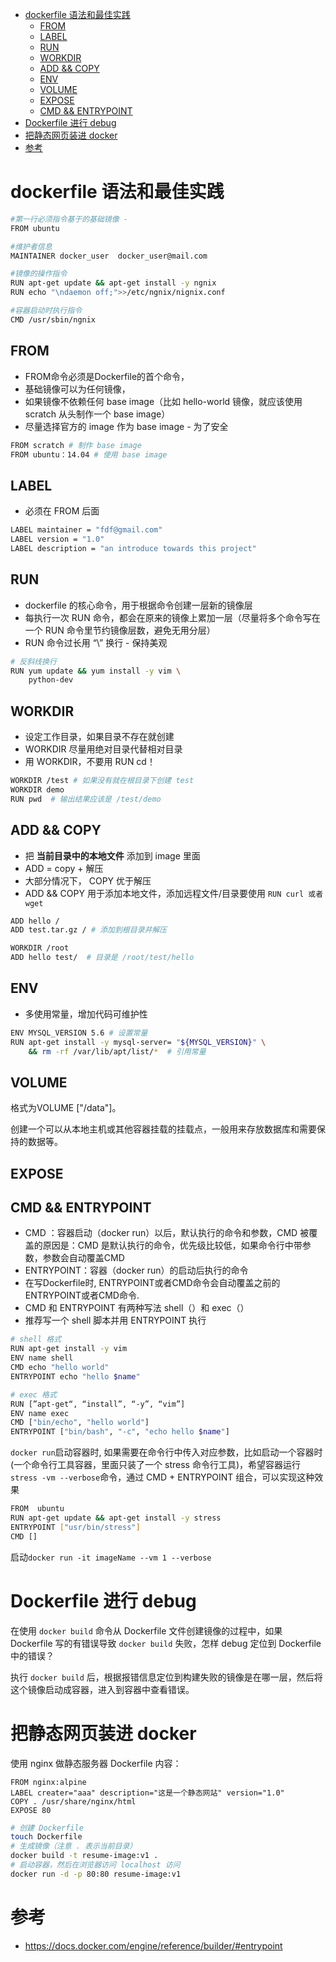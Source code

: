 <!-- TOC START min:1 max:3 link:true asterisk:false update:true -->
- [dockerfile 语法和最佳实践](#dockerfile-语法和最佳实践)
  - [FROM](#from)
  - [LABEL](#label)
  - [RUN](#run)
  - [WORKDIR](#workdir)
  - [ADD && COPY](#add--copy)
  - [ENV](#env)
  - [VOLUME](#volume)
  - [EXPOSE](#expose)
  - [CMD && ENTRYPOINT](#cmd--entrypoint)
- [Dockerfile 进行 debug](#dockerfile-进行-debug)
- [把静态网页装进 docker](#把静态网页装进-docker)
- [参考](#参考)
<!-- TOC END -->

# dockerfile 语法和最佳实践
```bash
#第一行必须指令基于的基础镜像 -
FROM ubuntu

#维护者信息
MAINTAINER docker_user  docker_user@mail.com

#镜像的操作指令
RUN apt-get update && apt-get install -y ngnix
RUN echo "\ndaemon off;">>/etc/ngnix/nignix.conf

#容器启动时执行指令
CMD /usr/sbin/ngnix
```

## FROM
- FROM命令必须是Dockerfile的首个命令，
- 基础镜像可以为任何镜像，
- 如果镜像不依赖任何 base image（比如 hello-world 镜像，就应该使用 scratch 从头制作一个 base image）
- 尽量选择官方的 image 作为 base image - 为了安全

```bash
FROM scratch # 制作 base image
FROM ubuntu：14.04 # 使用 base image
```

## LABEL
- 必须在 FROM 后面

```bash
LABEL maintainer = "fdf@gmail.com"
LABEL version = "1.0"
LABEL description = "an introduce towards this project"
```

## RUN
- dockerfile 的核心命令，用于根据命令创建一层新的镜像层
- 每执行一次 RUN 命令，都会在原来的镜像上累加一层（尽量将多个命令写在一个 RUN 命令里节约镜像层数，避免无用分层）
- RUN 命令过长用 “\” 换行 - 保持美观

```bash
# 反斜线换行
RUN yum update && yum install -y vim \
    python-dev
```

## WORKDIR
- 设定工作目录，如果目录不存在就创建
- WORKDIR 尽量用绝对目录代替相对目录
- 用 WORKDIR，不要用 RUN cd！

```bash
WORKDIR /test # 如果没有就在根目录下创建 test
WORKDIR demo
RUN pwd  # 输出结果应该是 /test/demo
```

## ADD && COPY
- 把 **当前目录中的本地文件** 添加到 image 里面
- ADD = copy + 解压
- 大部分情况下， COPY 优于解压
- ADD && COPY 用于添加本地文件，添加远程文件/目录要使用 `RUN curl 或者 wget`


```bash
ADD hello /
ADD test.tar.gz / # 添加到根目录并解压

WORKDIR /root
ADD hello test/  # 目录是 /root/test/hello
```

## ENV
- 多使用常量，增加代码可维护性

```bash
ENV MYSQL_VERSION 5.6 # 设置常量
RUN apt-get install -y mysql-server= "${MYSQL_VERSION}" \
    && rm -rf /var/lib/apt/list/*  # 引用常量
```

## VOLUME
格式为VOLUME ["/data"]。

创建一个可以从本地主机或其他容器挂载的挂载点，一般用来存放数据库和需要保持的数据等。

## EXPOSE


## CMD && ENTRYPOINT
- CMD ：容器启动（docker run）以后，默认执行的命令和参数，CMD 被覆盖的原因是：CMD 是默认执行的命令，优先级比较低，如果命令行中带参数，参数会自动覆盖CMD
- ENTRYPOINT：容器（docker run）的启动后执行的命令
- 在写Dockerfile时, ENTRYPOINT或者CMD命令会自动覆盖之前的ENTRYPOINT或者CMD命令.
- CMD 和 ENTRYPOINT 有两种写法 shell（）和 exec（）
- 推荐写一个 shell 脚本并用 ENTRYPOINT 执行

```bash
# shell 格式
RUN apt-get install -y vim
ENV name shell
CMD echo "hello world"
ENTRYPOINT echo "hello $name"

# exec 格式
RUN [”apt-get“, “install”, “-y”, “vim”]
ENV name exec
CMD ["bin/echo", "hello world"]
ENTRYPOINT ["bin/bash", "-c", "echo hello $name"]
```

`docker run`启动容器时, 如果需要在命令行中传入对应参数，比如启动一个容器时(一个命令行工具容器，里面只装了一个 stress 命令行工具)，希望容器运行 `stress -vm --verbose`命令，通过 CMD + ENTRYPOINT 组合，可以实现这种效果  

```bash
FROM  ubuntu
RUN apt-get update && apt-get install -y stress
ENTRYPOINT ["usr/bin/stress"]
CMD []
```
启动`docker run -it imageName --vm 1 --verbose`

# Dockerfile 进行 debug
在使用 `docker build` 命令从 Dockerfile 文件创建镜像的过程中，如果 Dockerfile 写的有错误导致 `docker build` 失败，怎样 debug 定位到 Dockerfile 中的错误？  

执行 `docker build` 后，根据报错信息定位到构建失败的镜像是在哪一层，然后将这个镜像启动成容器，进入到容器中查看错误。

# 把静态网页装进 docker
使用 nginx 做静态服务器
Dockerfile 内容：
```
FROM nginx:alpine
LABEL creater="aaa" description="这是一个静态网站" version="1.0"
COPY . /usr/share/nginx/html
EXPOSE 80
```

```bash
# 创建 Dockerfile
touch Dockerfile
# 生成镜像（注意 . 表示当前目录）
docker build -t resume-image:v1 .
# 启动容器，然后在浏览器访问 localhost 访问
docker run -d -p 80:80 resume-image:v1
```



# 参考
- https://docs.docker.com/engine/reference/builder/#entrypoint
